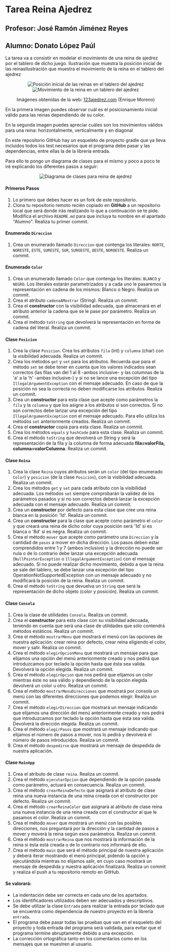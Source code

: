 # Tarea Reina Ajedrez
## Profesor: José Ramón Jiménez Reyes
## Alumno: Donato López Paúl

La tarea va a consistir en modelar el movimiento de una reina de ajedrez por el tablero de dicho juego.
Ilustración que muestra la posición inicial de las reinasIlustración que muestra el movimiento de la reina en el tablero del ajedrez

<div align="center">
<p>
<img alt="Posición inicial de las reinas en el tablero del ajedrez" src="src/main/resources/imgs/posicionInicialReinas.png" />
<img alt="Movimiento de la reina en un tablero del ajedrez" src="src/main/resources/imgs/movimientoReina.png" />
</p>
<p style="text-size: xx-small">Imágenes obtenidas de la web: <a href="https://www.123ajedrez.com/reglas-basicas/la-dama">123ajedrez.com</a> (Enrique Moreno)</p>
</div>

En la primera imagen puedes observar cuál es el posicionamiento inicial válido para las reinas dependiendo de su color.

En la segunda imagen puedes apreciar cuáles son los movimientos válidos para una reina: horizontalmente, verticalmente y en diagonal

En este repositorio GitHub hay un esqueleto de proyecto gradle que ya lleva incluidos todos los test necesarios que el programa debe pasar y las dependencias, entre ellas la de la librería entrada. 

Para ello te pongo un diagrama de clases para el mismo y poco a poco te iré explicando los diferentes pasos a seguir:

<div align="center"><img alt="Diagrama de clases para reina de ajedrez" src="src/main/resources/imgs/diagramaClases.png" />
</div>

#### Primeros Pasos

1. Lo primero que debes hacer es un fork de este repositorio.
2. Clona tu repositorio remoto recién copiado en **GitHub** a un repositorio local que será donde irás realizando lo que a continuación se te pide. Modifica el archivo `README.md` para que incluya tu nombre en el apartado "Alumno". Realiza tu primer commit.

#### Enumerado `Direccion`

1. Crea un enumerado llamado `Direccion` que contenga los literales: `NORTE`, `NORESTE`, `ESTE`, `SURESTE`, `SUR`, `SUROESTE`, `OESTE`, `NOROESTE`. Realiza un commit.

#### Enumerado `Color`

1. Crea un enumerado llamado `Color` que contenga los literales: `BLANCO` y `NEGRO`. Los literales estarán parametrizados y a cada uno le pasaremos la representación en cadena de los mismos: Blanco o Negro. Realiza un commit.
2. Crea el atributo `cadenaAMostrar` (String). Realiza un commit.
3. Crea el **constructor** con la visibilidad adecuada, que almacenará en el atributo anterior la cadena que se le pase por parámetro.  Realiza un commit.
4. Crea el método `toString` que devolverá la representación en forma de cadena del literal. Realiza un commit.

#### Clase `Posicion`

1. Crea la clase `Posicion`. Crea los atributos `fila` (int) y `columna` (char) con la visibilidad adecuada. Realiza un commit.
2. Crea los métodos `get` y `set` para los atributos. Recuerda que para el método `set` se debe tener en cuenta que los valores indicados sean correctos (las filas van del 1 al 8 -ambos inclusive- y las columnas de la 'a' a la 'h' -ambas inclusive-) y si no se lance una excepción del tipo `IllegalArgumentException` con el mensaje adecuado. En caso de que la posición no sea la correcta no deben modificarse los atributos. Realiza un commit.
3. Crea un **constructor** para esta clase que acepte como parámetros la `fila` y la `columna` y que los asigne a los atributos si son correctos. Si no son correctos debe lanzar una excepción del tipo `IllegalArgumentException` con el mensaje adecuado. Para ello utiliza los métodos `set` anteriormente creados. Realiza un commit.
4. Crea el **constructor** copia para esta clase. Realiza un commit.
5. Crea los métodos `equals` y `hashCode` para esta clase. Realiza un commit.
6. Crea el método `toString` que devolverá un String y será la representación de la fila y la columna de forma adecuada **fila=valorFila, columna=valorColumna**. Realiza un commit.

#### Clase `Reina`

1. Crea la clase `Reina` cuyos atributos serán un `color` (del tipo enumerado `Color`) y `posicion` (de la clase `Posicion`), con la visibilidad adecuada. Realiza un commit.
2. Crea los métodos `get` y `set` para cada atributo con la visibilidad adecuada. Los métodos `set` siempre comprobarán la validez de los parámetros pasados y si no son correctos deberá lanzar la excepción adecuada con el mensaje adecuado. Realiza un commit.
3. Crea un **constructor** por defecto para esta clase que cree una reina blanca en la posición '1d'. Realiza un commit.
4. Crea un **constructor** para la clase que acepte como parámetro el `color` y que creará una reina de dicho color cuya posición será '1d' si es blanca o '8d' si es negra. Realiza un commit.
5. Crea el método `mover` que acepte como parámetro una `Direccion` y la cantidad de `pasos` a mover en dicha dirección. Los pasos deben estar comprendidos entre 1 y 7 (ambos inclusive) y la dirección no puede ser nula o de lo contrario debe lanzar una excepción adecuada (`NullPointerException` o `IllegalArgumentException`) con el mensaje adecuado. Si no puede realizar dicho movimiento, debido a que la reina se sale del tablero, se debe lanzar una excepción del tipo OperationNotSupportedException con un mensaje adecuado y no modificará la posición de la reina. Realiza un commit.
6. Crea el método `toString` que devuelva un `String` que será la representación de dicho objeto (color y posición). Realiza un commit.

#### Clase `Consola`

1. Crea la clase de utilidades `Consola`. Realiza un commit.
2. Crea el **constructor** para esta clase con su visibilidad adecuada, teniendo en cuenta que será una clase de utilidades que sólo contendrá métodos estáticos. Realiza un commit.
3. Crea el método `mostrarMenu` que mostrará el menú con las opciones de nuestra aplicación: crear reina por defecto, crear reina eligiendo el color, mover y salir. Realiza un commit.
4. Crea el método `elegirOpcionMenu` que mostrará un mensaje para que elijamos una opción del menú anteriormente creado y nos pedirá que introduzcamos por teclado la opción hasta que ésta sea valida. Devolverá la opción elegida. Realiza un commit.
5. Crea el método `elegirOpcion` que nos pedirá que elijamos un color mientras éste no sea válido y dependiendo de la opción elegida devolverá un color u otro. Realiza un commit.
6. Crea el método `mostrarMenuDirecciones` que mostrará por consola un menú con las diferentes direcciones que podemos elegir. Realiza un commit.
7. Crea el método `elegirDireccion` que mostrará un mensaje indicando que elijamos una dirección del menú anteriormente creado y nos pedirá que introduzcamos por teclado la opción hasta que ésta sea valida. Devolverá la dirección elegida. Realiza un commit.
8. Crea el método `elegirPasos` que mostrará un mensaje indicando que elijamos el número de pasos a mover, nos lo pedirá y devolverá el número de pasos introducidos. Realiza un commit.
9. Crea el método `despedirse` que mostrará un mensaje de despedida de nuestra aplicación.

#### Clase `MainApp`

1. Crea el atributo de clase `reina`. Realiza un commit.
2. Crea el método `ejecutarOpcion` que dependiendo de la opción pasada como parámetro, actuará en consecuencia. Realiza un commit.
3. Crea el método `crearReinaDefecto` que asignará al atributo de clase reina una nueva instancia de una reina creada con el constructor por defecto. Realiza un commit.
4. Crea el método `crearReinaColor` que asignará al atributo de clase reina una nueva instancia de una reina creada con el constructor al que le pasamos el color. Realiza un commit.
5. Crea el método `mover` que mostrará un menú con las posibles direcciones, nos preguntará por la dirección y la cantidad de pasos a mover y moverá la reina según esos parámetros. Realiza un commit.
6. Crea el método `mostrarReina` que nos mostrará la información de la reina si ésta está creada o de lo contrario nos informará de ello.
7. Crea el método `main` que será el método principal de nuestra aplicación y deberá iterar mostrando el menú principal, pidendo la opción y ejecutándola mientras no elijamos salir, en cuyo caso mostrará un mensaje de despedida y nuestra aplicación finalizará. Realiza un commit y realiza el push a tu repositorio remoto en GitHub.

#### Se valorará:

- La indentación debe ser correcta en cada uno de los apartados.
- Los identificadores utilizados deben ser adecuados y descriptivos.
- Se debe utilizar la clase `Entrada` para realizar la entrada por teclado que se encuentra como dependencia de nuestro proyecto en la librería `entrada`.
- El programa debe pasar todas las pruebas que van en el esqueleto del proyecto y toda entrada del programa será validada, para evitar que el programa termine abruptamente debido a una excepción.
- La corrección ortográfica tanto en los comentarios como en los mensajes que se muestren al usuario.
